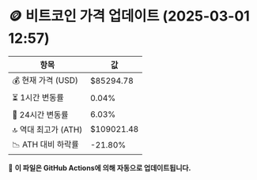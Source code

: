 # 🪙 비트코인 가격 업데이트 (2025-03-01 12:57)

| 항목                | 값 |
|--------------------|----------------|
| 💰 현재 가격 (USD) | $85294.78 |
| ⏳ 1시간 변동률    | 0.04% |
| 📆 24시간 변동률   | 6.03% |
| 🔝 역대 최고가 (ATH) | $109021.48 |
| 📉 ATH 대비 하락률 | -21.80% |

🔄 **이 파일은 GitHub Actions에 의해 자동으로 업데이트됩니다.**
